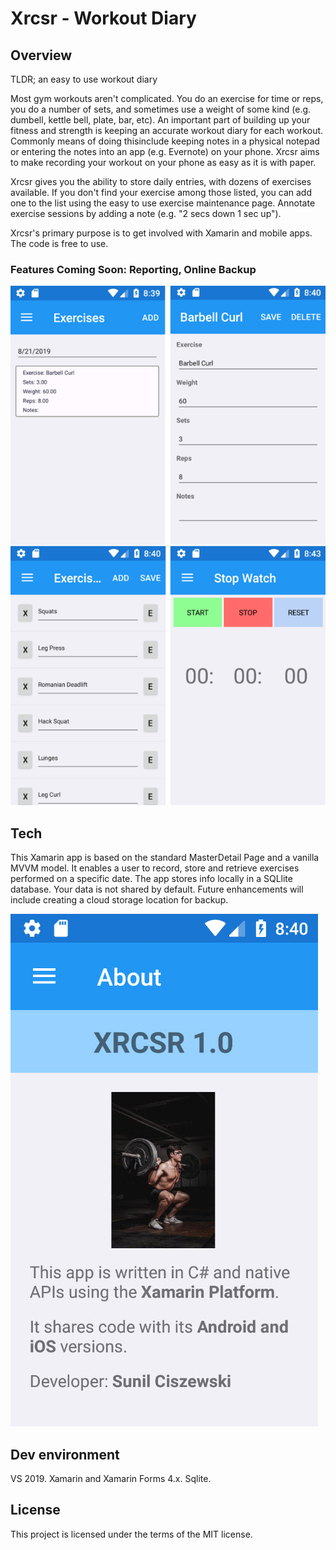 # Xrcsr - Workout Diary

## Overview
TLDR; an easy to use workout diary 

Most gym workouts aren't complicated. You do an exercise for time or reps, you do a number of sets, and sometimes use a weight of some kind (e.g. dumbell, kettle bell, plate, bar, etc). An important part of building up your fitness and strength is keeping an accurate workout diary for each workout. Commonly means of doing thisinclude keeping notes in a physical notepad or entering the notes into an app (e.g. Evernote) on your phone. Xrcsr aims to make recording your workout on your phone as easy as it is with paper.

Xrcsr gives you the ability to store daily entries, with dozens of exercises available. If you don't find your exercise among those listed, you can add one to the list using the easy to use exercise maintenance page. Annotate exercise sessions by adding a note (e.g. "2 secs down 1 sec up"). 

Xrcsr's primary purpose is to get involved with Xamarin and mobile apps. The code is free to use.

### Features Coming Soon: Reporting, Online Backup 

![alt text](https://github.com/sunil-c/workoutmobile/blob/master/combo_sh.png "Screens")

## Tech
This Xamarin app is based on the standard MasterDetail Page and a vanilla MVVM model. It enables a user to record, store and retrieve exercises performed on a specific date. The app stores info locally in a SQLlite database. Your data is not shared by default. Future enhancements will include creating a cloud storage location for backup.

![alt text](https://github.com/sunil-c/workoutmobile/blob/master/about_page.jpg "About Page")

## Dev environment
VS 2019. Xamarin and Xamarin Forms 4.x. Sqlite.

## License
This project is licensed under the terms of the MIT license.
